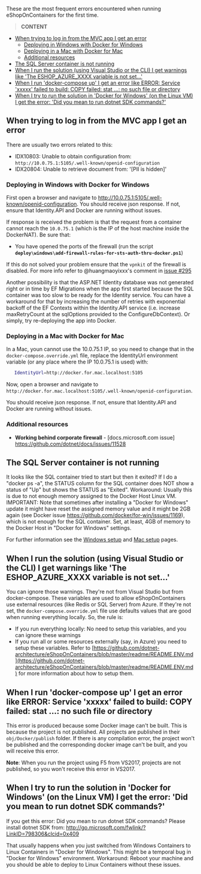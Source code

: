 These are the most frequent errors encountered when running eShopOnContainers for the first time.

> **CONTENT**

- [When trying to log in from the MVC app I get an error](#when-trying-to-log-in-from-the-mvc-app-i-get-an-error)
  - [Deploying in Windows with Docker for Windows](#deploying-in-windows-with-docker-for-windows)
  - [Deploying in a Mac with Docker for Mac](#deploying-in-a-mac-with-docker-for-mac)
  - [Additional resources](#additional-resources)
- [The SQL Server container is not running](#the-sql-server-container-is-not-running)
- [When I run the solution (using Visual Studio or the CLI) I get warnings like 'The ESHOP_AZURE_XXXX variable is not set...'](#when-i-run-the-solution-using-visual-studio-or-the-cli-i-get-warnings-like-the-eshopazurexxxx-variable-is-not-set)
- [When I run 'docker-compose up' I get an error like ERROR: Service 'xxxxx' failed to build: COPY failed: stat ...: no such file or directory](#when-i-run-docker-compose-up-i-get-an-error-like-error-service-xxxxx-failed-to-build-copy-failed-stat--no-such-file-or-directory)
- [When I try to run the solution in 'Docker for Windows' (on the Linux VM) I get the error: 'Did you mean to run dotnet SDK commands?'](#when-i-try-to-run-the-solution-in-docker-for-windows-on-the-linux-vm-i-get-the-error-did-you-mean-to-run-dotnet-sdk-commands)

## When trying to log in from the MVC app I get an error

There are usually two errors related to this:

- IDX10803: Unable to obtain configuration from: `http://10.0.75.1:5105/.well-known/openid-configuration`
- IDX20804: Unable to retrieve document from: '[PII is hidden]'

### Deploying in Windows with Docker for Windows

First open a browser and navigate to <http://10.0.75.1:5105/.well-known/openid-configuration>. You should receive json response. If not, ensure that Identity.API and Docker are running without issues.

If response is received the problem is that the request from a container cannot reach the `10.0.75.1` (which is the IP of the host machine inside the DockerNAT). Be sure that:

- You have opened the ports of the firewall (run the script **`deploy\windows\add-firewall-rules-for-sts-auth-thru-docker.ps1`**)

If this do not solved your problem ensure that the `vpnkit` of the firewall is disabled. For more info refer to @huangmaoyixxx's comment in [issue #295](https://github.com/dotnet-architecture/eShopOnContainers/issues/295)

Another possibility is that the ASP.NET Identity database was not generated right or in time by EF Migrations when the app first started because the SQL container was too slow to be ready for the Identity service. You can have a workaround for that by increasing the number of retries with exponential backoff of the EF Contexts within the Identity.API service (i.e. increase maxRetryCount at the sqlOptions provided to the ConfigureDbContext). Or simply, try re-deploying the app into Docker. 

### Deploying in a Mac with Docker for Mac

In a Mac, youn cannot use the 10.0.75.1 IP, so you need to change that in the `docker-compose.override.yml` file, replace the IdentityUrl environment variable (or any place where the IP 10.0.75.1 is used) with:

 ```bash
    IdentityUrl=http://docker.for.mac.localhost:5105
 ```

Now, open a browser and navigate to `http://docker.for.mac.localhost:5105/.well-known/openid-configuration`. 

You should receive json response. If not, ensure that Identity.API and Docker are running without issues.

### Additional resources

- **Working behind corporate firewall** - [docs.microsoft.com issue]\
  https://github.com/dotnet/docs/issues/11528

## The SQL Server container is not running

It looks like the SQL container tried to start but then it exited?
If I do a "docker ps -a", the STATUS column for the SQL container does NOT show a status of "Up" but shows the STATUS as "Exited".
Workaround: Usually this is due to not enough memory assigned to the Docker Host Linux VM. 
IMPORTANT: Note that sometimes after installing a "Docker for Windows" update it might have reset the assigned memory value and it might be 2GB again (see Docker issue https://github.com/docker/for-win/issues/1169), which is not enough for the SQL container. Set, at least, 4GB of memory to the Docker Host in "Docker for Windows" settings.

For further information see the [Windows setup](Windows-setup) and [Mac setup](Mac-setup) pages.

## When I run the solution (using Visual Studio or the CLI) I get warnings like 'The ESHOP_AZURE_XXXX variable is not set...'

You can ignore those warnings. They're not from Visual Studio but from docker-compose. These variables are used to allow eShopOnContainers use external resources (like Redis or SQL Server) from Azure. If they're not set, the `docker-compose.override.yml` file use defaults values that are good when running everything locally. So, the rule is:

- If you run everything locally: No need to setup this variables, and you can ignore these warnings
- If you run all or some resources externally (say, in Azure) you need to setup these variables. Refer to [https://github.com/dotnet-architecture/eShopOnContainers/blob/master/readme/README.ENV.md](https://github.com/dotnet-architecture/eShopOnContainers/blob/master/readme/README.ENV.md) for more information about how to setup them.

## When I run 'docker-compose up' I get an error like ERROR: Service 'xxxxx' failed to build: COPY failed: stat ...: no such file or directory

This error is produced because some Docker image can't be built. This is because the project is not published. All projects are published in their `obj/Docker/publish` folder. If there is any compilation error, the project won't be published and the corresponding docker image can't be built, and you will receive this error.

**Note**: When you run the project using F5 from VS2017, projects are not published, so you won't receive this error in VS2017.

## When I try to run the solution in 'Docker for Windows' (on the Linux VM) I get the error: 'Did you mean to run dotnet SDK commands?'

If you get this error:
Did you mean to run dotnet SDK commands? Please install dotnet SDK from: 
  http://go.microsoft.com/fwlink/?LinkID=798306&clcid=0x409

That usually happens when you just switched from Windows Containers to Linux Containers in "Docker for Windows".
This might be a temporal bug in "Docker for Windows" environment.
Workaround: Reboot your machine and you should be able to deploy to Linux Containers without these issues.
